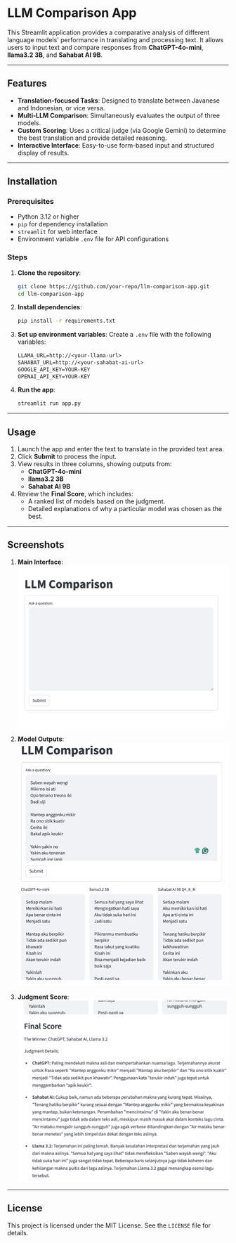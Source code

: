 # LLM Comparison App

This Streamlit application provides a comparative analysis of different language models' performance in translating and processing text. It allows users to input text and compare responses from **ChatGPT-4o-mini**, **llama3.2 3B**, and **Sahabat AI 9B**.

---

## Features

- **Translation-focused Tasks**: Designed to translate between Javanese and Indonesian, or vice versa.
- **Multi-LLM Comparison**: Simultaneously evaluates the output of three models.
- **Custom Scoring**: Uses a critical judge (via Google Gemini) to determine the best translation and provide detailed reasoning.
- **Interactive Interface**: Easy-to-use form-based input and structured display of results.

---

## Installation

### Prerequisites
- Python 3.12 or higher
- `pip` for dependency installation
- `streamlit` for web interface
- Environment variable `.env` file for API configurations

### Steps

1. **Clone the repository**:
   ```bash
   git clone https://github.com/your-repo/llm-comparison-app.git
   cd llm-comparison-app
   ```

2. **Install dependencies**:
   ```bash
   pip install -r requirements.txt
   ```

3. **Set up environment variables**:
   Create a `.env` file with the following variables:
   ```env
   LLAMA_URL=http://<your-llama-url>
   SAHABAT_URL=http://<your-sahabat-ai-url>
   GOOGLE_API_KEY=YOUR-KEY
   OPENAI_API_KEY=YOUR-KEY
   ```

4. **Run the app**:
   ```bash
   streamlit run app.py
   ```

---

## Usage

1. Launch the app and enter the text to translate in the provided text area.
2. Click **Submit** to process the input.
3. View results in three columns, showing outputs from:
   - **ChatGPT-4o-mini**
   - **llama3.2 3B**
   - **Sahabat AI 9B**
4. Review the **Final Score**, which includes:
   - A ranked list of models based on the judgment.
   - Detailed explanations of why a particular model was chosen as the best.
---

## Screenshots

1. **Main Interface**:<br>
   <img src="assets/front-face.png" alt="Alt text" title="Optional title" width="480">

2. **Model Outputs**:<br>
   <img src="assets/result_comparison.png" alt="Alt text" title="Optional title" width="480">

3. **Judgment Score**:<br>
   <img src="assets/gemini_critics.png" alt="Alt text" title="Optional title" width="480">

---

## License

This project is licensed under the MIT License. See the `LICENSE` file for details.
